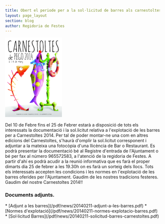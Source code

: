 ```yaml
---
title: Obert el periode per a la sol·licitud de barres als carnestoltes 2014
layout: page_layout
section: blog
author: Regidoria de Festes
---
```

<a class="salone-image center" href="/images/news/20140124-carnestoltes-pego-2014-big.jpg" title="Carnestoltes 2014">
    <img src="/images/news/20140124-carnestoltes-pego-2014-small.jpg" alt="Carnestoltes 2014" />
</a>

Del 10 de Febre fins el 25 de Febrer estarà a disposició de tots els interessats la documentació i la sol.licitut relativa a l'explotació de les barres per a Carnestoltes 2014. Per tal de poder montar-ne una com en altres edicions del Carnestoltes, s'haurà d'omplir la sol.licitut corresponent i adjuntar a la mateixa una fotocòpia d'una llicència de Bar o Restaurant. Es podrà presentar la documentació bé al Registre d'entrada de l'Ajuntament o bé per fax  al número 965572583, a l'atenció de la regidoria de Festes. A partir d'ahí es podrà acudir a la reunió informativa que es farà el proper dimarts dia 25 de febrer a les 19.30h on es farà un sorteig dels llocs. Tots els interessats accepten les condicions i les normes en l'explotació de les barres oferides per l'Ajuntament. Gaudim de les nostres tradicions festeres. Gaudim del nostre Carnestoltes 2014!!

### Documents adjunts.

<div class="pdf-list" markdown="1">
* [Adjunt a les barres](/pdf/news/20140211-adjunt-a-les-barres.pdf)
* [Normes d'explotació](/pdf/news/20140211-normes-explotacio-barres.pdf)
* [Sol·licitud Barres](/pdf/news/20140211-solicitud-barres-carnestoltes.pdf)
</div>